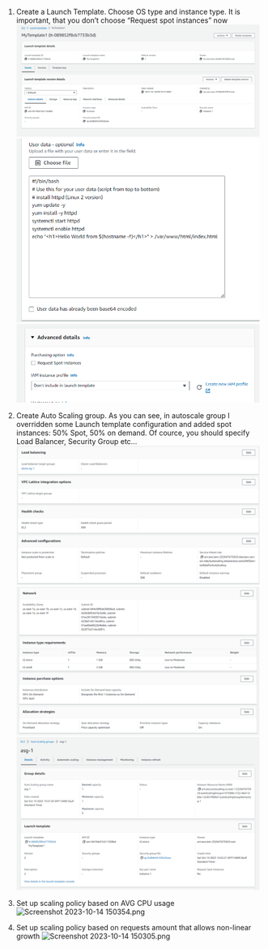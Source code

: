 1) Create a Launch Template. Choose OS type and instance type. It is important, that you don’t choose “Request spot instances” now
![Screenshot 2023-10-14 151447.png](lt%2FScreenshot%202023-10-14%20151447.png)
![Screenshot 2023-10-14 150740.png](lt%2FScreenshot%202023-10-14%20150740.png)
![Screenshot 2023-10-14 150720.png](lt%2FScreenshot%202023-10-14%20150720.png)

2) Create Auto Scaling group. As you can see, in autoscale group I overridden some Launch template configuration and added spot instances: 50% Spot, 50% on demand.
Of cource, you should specify Load Balancer, Security Group etc...
![Screenshot 2023-10-14 151729.png](asg%2FScreenshot%202023-10-14%20151729.png)
![Screenshot 2023-10-14 151711.png](asg%2FScreenshot%202023-10-14%20151711.png)
![Screenshot 2023-10-14 151645.png](asg%2FScreenshot%202023-10-14%20151645.png)

3) Set up scaling policy based on AVG CPU usage
![Screenshot 2023-10-14 150354.png](..%2F..%2FPictures%2Fauto%2FScreenshot%202023-10-14%20150354.png)

4) Set up scaling policy based on requests amount that allows non-linear growth 
![Screenshot 2023-10-14 150305.png](..%2F..%2FPictures%2Fauto%2FScreenshot%202023-10-14%20150305.png)

